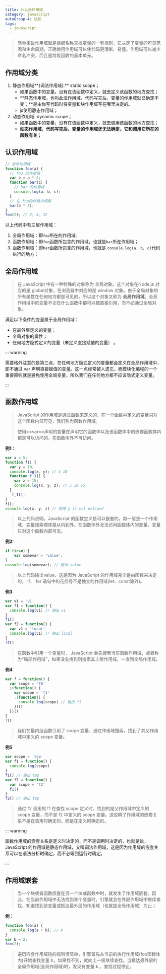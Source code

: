 ```yaml
---
title: 什么是作用域
category: javascript
autoGroup-4: 进阶
tags:
  - javascript
---
```


> 简单来说作用域就是根据名称查找变量的一套规则，它决定了变量的可见范围和生命周期，正确使用作用域可以使代码更清晰、易懂。作用域可以减少命名冲突，而且是垃圾回收的基本单元。  

## 作用域分类

1. 静态作用域**(词法作用域):** static scope；
   - 如果函数中的变量，没有在该函数中定义，就去定义该函数的地方查找；
   - **静态作用域，也叫此法作用域，代码写完后，变量的作用域就已确定不变；**是由你写代码时将变量和块作用域写在哪里决定的。
   - js使用静态作用域；
2. 动态作用域: dynamic scope；
   - 如果函数中的变量，没有在该函数中定义，就去调用该函数的地方查找；
   - **动态作用域，代码写完后，变量的作用域还无法确定，它和调用它所在的函数有关；**

## 认识作用域

```javascript
// 全局作用域
function foo(a) {
  // foo 的作用域
  var b = a * 2;
  function bar(c) {
    // bar 的作用域
    console.log(a, b, c);
  }
  // 在 foo的作用中调用
  bar(b * 3);
}
foo(2); // 2, 4, 12
```

以上代码中有三层作用域：

1. 全局作用域：即`foo`所在的作用域;
2. 函数作用域：即`foo`函数所包含的作用域，也就是`bar`所在作用域；
3. 函数作用域：即`bar`函数所包含的作用域，也就是 `console.log(a, b, c)`代码执行的地方；

## 全局作用域

> 在 JavaScript 中有一种特殊的对象称为 全局对象。这个对象在Node.js 对应的是 global对象，在浏览器中对应的是 window 对象。由于全局对象的所有属性在任何地方都是可见的，所以这个对象又称为 **全局作用域**。全局作用域中的变量不论在什么函数中都可以被直接引用，而不必通过全局对象。  

满足以下条件的变量属于全局作用域：  

- 在最外层定义的变量；  
- 全局对象的属性；  
- 任何地方隐式定义的变量（未定义直接赋值的变量）  。

::: warning 

需要格外注意的是第三点，在任何地方隐式定义的变量都会定义在全局作用域中，即不通过 var 声明直接赋值的变量。这一点经常被人遗忘，而模块化编程的一个重要原则就是避免使用全局变量，所以我们在任何地方都不应该隐式定义变量。  

:::

## 函数作用域

> JavaScript 的作用域是通过函数来定义的，在一个函数中定义的变量只对这个函数内部可见，我们称为函数作用域。  
>
> 使用==var==声明的变量在声明它的函数体以及该函数体中的嵌套函数体内都是可以访问的，在函数体外不可访问。

**例1：**

```javascript
var x = 5;
function f() {
  var y = 10;
  console.log(x, y); // 5 10
  function f_1() {
    var z = 15;
    console.log(x, y, z); // 5 10 15
  }
   f_1();
}
f();
console.log(x, y, z) // 报错 y is not defined
```

> 以上代码说明，JavaScript 的函数定义是可以嵌套的，每一层是一个作用域，变量搜索顺序是从内到外。在函数体外无法访问函数体内的变量，变量只对这个函数内部可见。

**例2:** 

```javascript
if (true) {
	var somevar = 'value';
}
console.log(somevar); // 输出 value
```

> 以上代码输出value，这是因为 JavaScript 的作用域完全是由函数来决定的， if、 for 语句中的花括号不是独立的作用域(let、const除外)。  

**例3**

```javascript
var v1 = 'v1'
var f1 = function() {
  console.log(v1) // 输出 v1
}
f1()
var f2 = function() {
  var v1 = 'local'
  console.log(v1) // 输出 local
}
f2()
```

> 在函数中引用一个变量时， JavaScript 会先搜索当前函数作用域，或者称为“局部作用域”，如果没有找到则搜索其上层作用域，一直到全局作用域。  

**例4**

```javascript
var f = function() {
  var scope = 'f0'
  ;(function() {
    var scope = 'f1'
    ;(function() {
      console.log(scope) // 输出 f1
    })()
  })()
}
f()
```

> 我们在最内层函数引用了 scope 变量，通过作用域搜索，找到了其父作用域中定义的 scope 变量。  

**例5**

```javascript
var scope = 'top'
var f1 = function() {
  console.log(scope)
}
f1() // 输出 top
var f2 = function() {
  var scope = 'f2'
  f1()
}
f2() // 输出 top
```

> 通过 f2 调用的 f1 在查找 scope 定义时，找到的是父作用域中定义的 scope 变量，而不是 f2 中定义的 scope 变量。这说明了作用域的嵌套关系不是在调用时确定的，而是在定义时确定的。  

::: warning 

函数作用域的嵌套关系是定义时决定的，而不是调用时决定的，也就是说， JavaScript 的作用域是静态作用域，又叫词法作用域，这是因为作用域的嵌套关系可以在语法分析时确定，而不必等到运行时确定。  

:::

## 作用域嵌套

> 当一个块或者函数嵌套在另一个块或函数中时，就发生了作用域嵌套。因此，在当前作用域中无法找到某个变量时，引擎就会在外层作用域中继续查找，知道找到该变量或抵达最外层的作用域（也就是全局作用域）为止；

**例：**

```javascript
function foo(a) {
  console.log(a + b); // 4
}
var b = 2;
foo(2);
```

> 遍历嵌套作用域链的规则很简单，引擎首先从当前的执行作用域(foo函数体内)开始查找变量 b，如果找不到，就向上一级继续查找，当抵达最外层的全局作用域(全局作用域)时，发现有变量 b 。查找过程停止。

